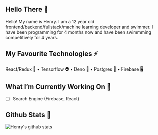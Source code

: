 <!--
**henryboisdequin/henryboisdequin** is a ✨ _special_ ✨ repository because its `README.md` (this file) appears on your GitHub profile.

Here are some ideas to get you started:

- 🔭 I’m currently working on ...
- 🌱 I’m currently learning ...
- 👯 I’m looking to collaborate on ...
- 🤔 I’m looking for help with ...
- 💬 Ask me about ...
- 📫 How to reach me: ...
- 😄 Pronouns: ...
- ⚡ Fun fact: ...
-->
## Hello There 👋 
Hello! My name is Henry. I am a 12 year old frontend/backend/fullstack/machine learning developer and swimmer. I have been programming for 4 months now and have been swimmming competitively for 4 years. 

## My Favourite Technologies ⚡

React/Redux 🚀 • Tensorflow 👽 • Deno 🦕 • Postgres 🏦 • Firebase 🖥

## What I’m Currently Working On 🔭 

 - [ ] Search Engine (Firebase, React)

## Github Stats 🎯
![Henry's github stats](https://github-readme-stats.vercel.app/api?username=henryboisdequin&show_icons=true&theme=material-palenight)
